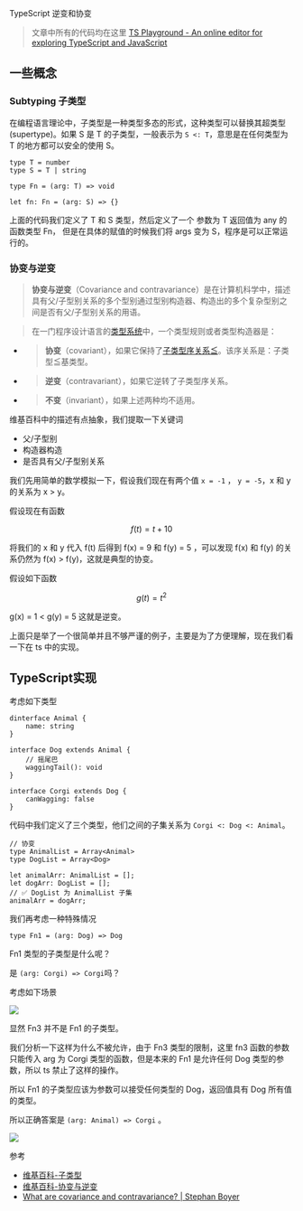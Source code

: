 TypeScript 逆变和协变

> 文章中所有的代码均在这里 [TS Playground - An online editor for exploring TypeScript and JavaScript](https://www.typescriptlang.org/play?#code/JYOwLgpgTgZghgYwgAgIImAWzgG2QbwChkTkQ5MIAuZAZzClAHNCBfQw0SWRFAEQD2TZBAAekEABNaaDNjxFSyAPTLkgcRNAfDqAX3WKkA7nCZNmAFTjAcACgCUNAG4Dgkthy7R4SZAGEBUEyLiEFIygsKKpAhwIADqRiYgTDTwOLQQroQ4EGDI0Vi4NOj5eAC8BHok5JQ0AOR58jUANGwA3JnZyJJCNGHIZRGVFNTINWACmE0VyIbGZhbWNgTICAIgtAJZAHQ4QlY1MwlM5pYAhDWLrM2sbYT1uH2dQhxgAJ4ADigAYiAAjA9WcH8PSEixKAD5kGFnu8viAAEz-QFJWTFUEQ3z+YAcLI5GC-GjfH5tHHIPFwgnwm6EPF-MpkoA)

## 一些概念

### Subtyping 子类型

在编程语言理论中，子类型是一种类型多态的形式，这种类型可以替换其超类型(supertype)。如果 S 是 T 的子类型，一般表示为 `S <: T`，意思是在任何类型为 T 的地方都可以安全的使用 S。

```
type T = number
type S = T | string

type Fn = (arg: T) => void

let fn: Fn = (arg: S) => {}
```

上面的代码我们定义了 T 和 S 类型，然后定义了一个 参数为 T 返回值为 any 的函数类型 Fn， 但是在具体的赋值的时候我们将 args 变为 S，程序是可以正常运行的。

### 协变与逆变

> **协变与逆变**（Covariance and contravariance）是在计算机科学中，描述具有父/子型别关系的多个型别通过型别构造器、构造出的多个复杂型别之间是否有父/子型别关系的用语。

> 在一门程序设计语言的[类型系统](https://zh.wikipedia.org/wiki/型別系統)中，一个类型规则或者类型构造器是：

-   > **协变**（covariant），如果它保持了[子类型序关系≦](https://zh.wikipedia.org/wiki/子型別)。该序关系是：子类型≦基类型。
    

-   > **逆变**（contravariant），如果它逆转了子类型序关系。
    

-   > **不变**（invariant），如果上述两种均不适用。
    

维基百科中的描述有点抽象，我们提取一下关键词

-   父/子型别
-   构造器构造
-   是否具有父/子型别关系

我们先用简单的数学模拟一下，假设我们现在有两个值 `x = -1` ， `y = -5`，x 和 y 的关系为 x > y。

假设现在有函数

$$f(t) = t + 10$$

将我们的 x 和 y 代入 f(t) 后得到 f(x) = 9 和 f(y) = 5 ，可以发现 f(x) 和 f(y) 的关系仍然为 f(x) > f(y)，这就是典型的协变。

假设如下函数

$$g(t) = t^2$$

g(x) = 1 < g(y) = 5 这就是逆变。

上面只是举了一个很简单并且不够严谨的例子，主要是为了方便理解，现在我们看一下在 ts 中的实现。

## TypeScript实现

考虑如下类型

```
dinterface Animal {
    name: string
}

interface Dog extends Animal {
    // 摇尾巴
    waggingTail(): void
}

interface Corgi extends Dog {
    canWagging: false
}
```

代码中我们定义了三个类型，他们之间的子集关系为 `Corgi <: Dog <: Animal`。

```
// 协变
type AnimalList = Array<Animal>
type DogList = Array<Dog>

let animalArr: AnimalList = [];
let dogArr: DogList = [];
// ✅ DogList 为 AnimalList 子集
animalArr = dogArr;
```

我们再考虑一种特殊情况

```
type Fn1 = (arg: Dog) => Dog
```

Fn1 类型的子类型是什么呢？

是 `(arg: Corgi) => Corgi`吗？

考虑如下场景

![](https://sh1twn2kpn.feishu.cn/space/api/box/stream/download/asynccode/?code=NDgyM2FmNjNiOWYxOGY1Y2Y0YWIxOTRlNTdlYmE5YmNfVXE5Z2ppNWt2dGw2aW1tQ0IyVnBKVE9BVGxRTkpPWVRfVG9rZW46Ym94Y25qMU5Xb1Jib3BKYUVDdG1wcURoZkdoXzE2NDE5NTk4NjE6MTY0MTk2MzQ2MV9WNA)

显然 Fn3 并不是 Fn1 的子类型。

我们分析一下这样为什么不被允许，由于 Fn3 类型的限制，这里 fn3 函数的参数只能传入 arg 为 Corgi 类型的函数，但是本来的 Fn1 是允许任何 Dog 类型的参数，所以 ts 禁止了这样的操作。

所以 Fn1 的子类型应该为参数可以接受任何类型的 Dog，返回值具有 Dog 所有值的类型。

所以正确答案是 `(arg: Animal) => Corgi` 。

![](https://sh1twn2kpn.feishu.cn/space/api/box/stream/download/asynccode/?code=OGRmNjI5MzhjZDliMDc0ZWJiYjFkM2M1ZTkyYWEwMzlfVEpNV1JUaTluWTFNcWhUMlEwWUd1dnI4S3NtV21kU1lfVG9rZW46Ym94Y25LZWlXeDZjcXZ1S0VlQW5WbHhaZlViXzE2NDE5NTk4NjE6MTY0MTk2MzQ2MV9WNA)

参考

-   [维基百科-子类型](https://zh.wikipedia.org/wiki/%E5%AD%90%E7%B1%BB%E5%9E%8B)
-   [维基百科-协变与逆变](https://zh.wikipedia.org/wiki/%E5%8D%8F%E5%8F%98%E4%B8%8E%E9%80%86%E5%8F%98#%E2%80%9C%E5%8D%8F%E5%8F%98%E2%80%9D%E4%B8%80%E8%AF%8D%E7%9A%84%E6%9D%A5%E6%BA%90)
-   [What are covariance and contravariance? | Stephan Boyer](https://www.stephanboyer.com/post/132/what-are-covariance-and-contravariance)